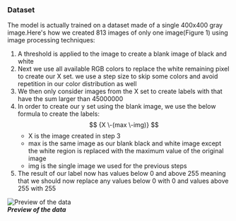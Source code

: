 ### Dataset
The model is actually trained on a dataset made of a single 400x400 gray image.Here's how
we created 813 images of only one image(Figure 1) using image processing techniques:
1. A threshold is applied to the image to create a blank image of black and white
2. Next we use all available RGB colors to replace the white remaining pixel to create our X set. we use a step size to skip some colors and avoid repetition in our color distribution as well
3. We then only consider images from the X set to create labels with that have the sum larger than 45000000
4. In order to create our y set using the blank image, we use the below formula to create the labels: $$ {X \-(max \-img)} $$
   - X is the image created in step 3
   - max is the same image as our blank black and white image except the white region is replaced with the maximum value of the original image
   - img is the single image we used for the previous steps
5. The result of our label now has values below 0 and above 255 meaning that we should now replace any values below 0 with 0 and values above 255 with 255

![Preview of the data](https://github.com/Moeed1mdnzh/UStarV1/blob/master/assets/data.jpg)
<br />
***Preview of the data***
<br />



